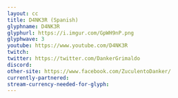 ```yaml
---
layout: cc
title: D4NK3R (Spanish)
glyphname: D4NK3R
glyphurl: https://i.imgur.com/GpWH9nP.png
glyphwave: 3
youtube: https://www.youtube.com/D4NK3R
twitch: 
twitter: https://twitter.com/DankerGrimaldo
discord: 
other-site: https://www.facebook.com/ZuculentoDanker/
currently-partnered: 
stream-currency-needed-for-glyph: 
---
```


